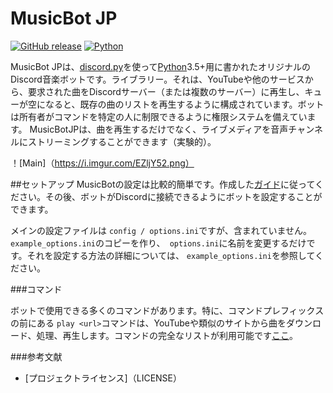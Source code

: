 # MusicBot JP

[![GitHub release](https://img.shields.io/github/release/kosugikun/MusicBot_JP.svg?style=flat-square)](https://github.com/kosugikun/MusicBot/wiki)
[![Python](https://img.shields.io/badge/python-3.5%2C%203.6-blue.svg?style=flat-square)](https://www.python.org/downloads/)

MusicBot JPは、[discord.py](https://github.com/Rapptz/discord)を使って[Python](https://www.python.org "Python homepage")3.5+用に書かれたオリジナルのDiscord音楽ボットです。ライブラリー。それは、YouTubeや他のサービスから、要求された曲をDiscordサーバー（または複数のサーバー）に再生し、キューが空になると、既存の曲のリストを再生するように構成されています。ボットは所有者がコマンドを特定の人に制限できるように権限システムを備えています。 MusicBotJPは、曲を再生するだけでなく、ライブメディアを音声チャンネルにストリーミングすることができます（実験的）。

！[Main]（https://i.imgur.com/EZljY52.png）

##セットアップ
MusicBotの設定は比較的簡単です。作成した[ガイド](https://github.com/Just-Some-Bots/MusicBot/wiki)に従ってください。その後、ボットがDiscordに接続できるようにボットを設定することができます。

メインの設定ファイルは `config / options.ini`ですが、含まれていません。 `example_options.ini`のコピーを作り、` options.ini`に名前を変更するだけです。それを設定する方法の詳細については、 `example_options.ini`を参照してください。

###コマンド

ボットで使用できる多くのコマンドがあります。特に、コマンドプレフィックスの前にある `play <url>`コマンドは、YouTubeや類似のサイトから曲をダウンロード、処理、再生します。コマンドの完全なリストが利用可能です[ここ](https://github.com/Just-Some-Bots/MusicBot/wiki/Commands "Commands")。

###参考文献

* [プロジェクトライセンス]（LICENSE）